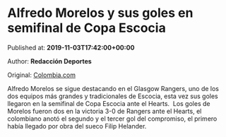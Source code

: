 
# Alfredo Morelos y sus goles en semifinal de Copa Escocia

Published at: **2019-11-03T17:42:00+00:00**

Author: **Redacción Deportes**

Original: [Colombia.com](https://www.colombia.com/futbol/colombianos-en-el-exterior/copa-de-escocia-glasgow-rangers-hearts-alfredo-morelos-celtic-246400)

Alfredo Morelos se sigue destacando en el Glasgow Rangers, uno de los dos equipos más grandes y tradicionales de Escocia, esta vez sus goles llegaron en la semifinal de Copa Escocia ante el Hearts. 
Los goles de Morelos fueron dos en la victoria 3-0 de Rangers ante el Hearts, el colombiano anotó el segundo y el tercer gol del compromiso, el primero había llegado por obra del sueco Filip Helander.

